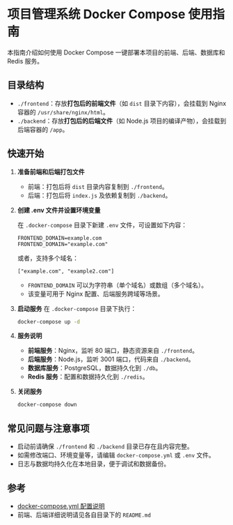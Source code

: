 # 项目管理系统 Docker Compose 使用指南

本指南介绍如何使用 Docker Compose 一键部署本项目的前端、后端、数据库和 Redis 服务。

## 目录结构

- `./frontend`：存放**打包后的前端文件**（如 `dist` 目录下内容），会挂载到 Nginx 容器的 `/usr/share/nginx/html`。
- `./backend`：存放**打包后的后端文件**（如 Node.js 项目的编译产物），会挂载到后端容器的 `/app`。

## 快速开始

1. **准备前端和后端打包文件**
   - 前端：打包后将 `dist` 目录内容复制到 `./frontend`。
   - 后端：打包后将 `index.js` 及依赖复制到 `./backend`。

2. **创建 .env 文件并设置环境变量**
   
   在 `.docker-compose` 目录下新建 `.env` 文件，可设置如下内容：

   ```
   FRONTEND_DOMAIN=example.com
   FRONTEND_DOMAIN="example.com"
   ```
   或者，支持多个域名：

   ```
   ["example.com", "example2.com"]
   ```

   - `FRONTEND_DOMAIN` 可以为字符串（单个域名）或数组（多个域名）。
   - 该变量可用于 Nginx 配置、后端服务跨域等场景。

3. **启动服务**
   在 `.docker-compose` 目录下执行：
   ```sh
   docker-compose up -d
   ```

4. **服务说明**
   - **前端服务**：Nginx，监听 80 端口，静态资源来自 `./frontend`。
   - **后端服务**：Node.js，监听 3001 端口，代码来自 `./backend`。
   - **数据库服务**：PostgreSQL，数据持久化到 `./db`。
   - **Redis 服务**：配置和数据持久化到 `./redis`。

5. **关闭服务**
   ```sh
   docker-compose down
   ```

## 常见问题与注意事项

- 启动前请确保 `./frontend` 和 `./backend` 目录已存在且内容完整。
- 如需修改端口、环境变量等，请编辑 `docker-compose.yml` 或 `.env` 文件。
- 日志与数据均持久化在本地目录，便于调试和数据备份。

## 参考

- [docker-compose.yml 配置说明](./docker-compose.yml)
- 前端、后端详细说明请见各自目录下的 `README.md`
